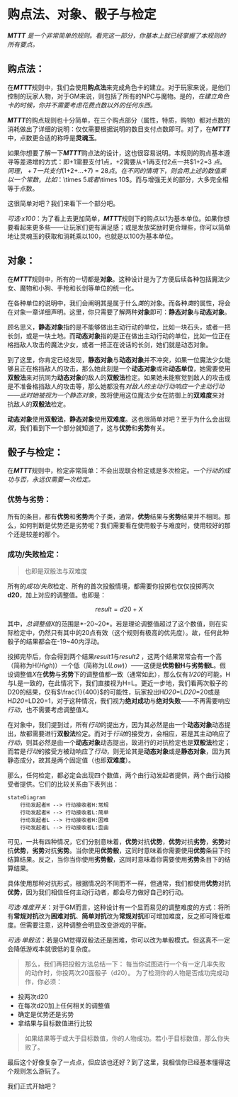 

# 购点法、对象、骰子与检定

***MTTT*** *是一个非常简单的规则。看完这一部分，你基本上就已经掌握了本规则的所有要点。*



## 购点法：

在***MTTT***规则中，我们会使用**购点法**来完成角色卡的建立。对于玩家来说，是他们控制的玩家人物，对于GM来说，则包括了所有的NPC与魔物。是的，*在建立角色卡的时候，你并不需要考虑花费点数以外的任何东西。*

***MTTT***的购点规则也十分简单，在三个购点部分（属性，特质，购物）都对点数的消耗做出了详细的说明：仅仅需要根据说明的数目支付点数即可。对了，在***MTTT***中，点数更合适的称呼是**灵魂玉**。

如果你想要了解一下***MTTT***购点法的设计，这也很容易说明。本规则的购点基本遵寻等差递增的方式：即+1需要支付1点，+2需要从+1再支付2点一共$1+2=3 $点。同理，+7一共支付$(1+2+...+7) = 28$点。在不同的情境下，则会用上述的数值乘以一个常数，比如：$\times 5$或者$\times 10$。而与增强无关的部分，大多完全相等于点数。

这很简单对吧？我们来看下一个部分吧。

*可选·x100*：为了看上去更加简单，***MTTT***规则下的购点以1为基本单位。如果你想要看起来更多些——让玩家们更有满足感；或是发放奖励时更合理些，你可以简单地让灵魂玉的获取和消耗乘以100，也就是以100为基本单位。



## 对象：

在***MTTT***规则中，所有的一切都是**对象**。这种设计是为了方便后续各种包括魔法少女、魔物和小狗、手枪和长剑等单位的统一化。

在各种单位的说明中，我们会阐明其是属于什么*类*的对象。而各种*类*的属性，将会在对象一章详细声明。这里，你只需要了解两种**对象**即可：**静态对象**与**动态对象**。

顾名思义，**静态对象**指的是不能够做出主动行动的单位，比如一块石头，或者一把长剑，或是一块土地。而**动态对象**指的是正在做出主动行动的单位，比如一位正在格挡敌人攻击的魔法少女，或者一把正在说话的长剑，她们就是动态对象。

到了这里，你肯定已经发现，**静态对象**与**动态对象**并不冲突，如果一位魔法少女能够且正在格挡敌人的攻击，那么她此刻是一个**动态对象**或称**动态单位**，她需要使用**双骰法**来对抗同为**动态对象**的敌人的**双骰法**检定。如果她未能察觉到敌人的攻击或是不准备格挡敌人的攻击等，那么她都没有*对敌人的主动行动响应一个主动行动——此时她被视为一个静态对象*，故将使用这位魔法少女在防御上的**双难度**来对抗敌人的**双骰法**检定。

**动态对象**使用**双骰法**，**静态对象**使用**双难度**。这也很简单对吧？至于为什么会出现*双*，我们看到下一个部分就知道了，这与**优势**和**劣势**有关。



## 骰子与检定：

在***MTTT***规则中，检定非常简单：不会出现联合检定或是多次检定。*一个行动的成功与否，永远仅需要一次检定。*

### 优势与劣势：

所有的条目，都有**优势**和**劣势**两个子类，通常，**优势**结果与**劣势**结果并不相同。那么，如何判断是优势还是劣势呢？我们需要看在使用骰子与难度时，使用较好的那个还是较差的那个。

### 成功/失败检定：
> 也即是双骰法与双难度

所有的*成功/失败*检定、所有的首次投骰情境，都需要你投掷也仅仅投掷两次**d20**，加上对应的调整值。也即是：

```math
result = d20 + X
```

其中，*总调整值X*的范围是*-20~20*。若是理论调整值超过了这个数值，则在实际检定中，仍然只有其中的20点有效（这个规则有极高的优先度）。故，任何此种骰子的结果都会在-19~40内浮动。

投掷完毕后，你会得到两个结果*result1*与*result2* ，这两个结果常常会有一个高（简称为H(*High*)）一个低（简称为L(*Low*)）——这便是**优势骰H**与**劣势骰L**。假设调整值*X*在**优势**与**劣势**下的调整值都一致（通常如此），那么仅有*1/20*的可能，H与L是一致的，在此情况下，我们直接视为H=L。更近一步地，我们看两次骰子的D20的结果，仅有$\frac{1}{400}$的可能性，玩家投出H*D20*=L*D20*=20或是H*D20*=LD20=1，对于这种情况，我们视为**绝对成功**与**绝对失败**——不再需要响应*行动*，也不需要考虑调整值*X*。

在对象中，我们提到过，所有*行动*的提出方，因为其必然是由一个**动态对象**动态提出，故都需要进行**双骰法**检定。而对于*行动*的接受方，会相应，若是其主动响应了*行动*，则其必然是由一个**动态对象**动态提出，故进行的对抗检定也是**双骰法**检定；而若是*行动*的接受方被动响应了*行动*，则无论其是**动态对象**或是**静态对象**，因为其静态成分，故其是两个固定值（也即**双难度**）。

那么，任何检定，都必定会出现四个数值，两个由行动发起者提供，两个由行动接受者提供。它们的比较关系由下表列出：

```mermaid
stateDiagram
	行动发起者H --> 行动接收者H:常规
	行动发起者H --> 行动接收者L:简单
	行动发起者L --> 行动接收者H:困难
	行动发起者L --> 行动接收者L:歪曲
```

可见，一共有四种情况，它们分别意味着，**优势**对抗**优势**，**优势**对抗**劣势**，**劣势**对抗**优势**，**劣势**对抗**劣势**。当你使用**优势骰**，这同时意味着你需要使用**优势**条目下的结算结果。反之，当你当你使用**劣势骰**，这同时意味着你需要使用**劣势**条目下的结算结果。

具体使用那种对抗形式，根据情况的不同而不一样，但通常，我们都使用**优势**对抗**优势**，因为我们相信任何主动行动者，都会尽力做好自己的行动。



*可选·难度开关*：对于GM而言，这种设计有一个显而易见的调整难度的方式：将所有**常规对抗**改为**困难对抗**、**简单对抗**改为**常规对抗**即可增加难度，反之即可降低难度。但需要注意，这种调整会明显改变游戏的平衡。

*可选·单骰法*：若是GM觉得双骰法还是困难，你可以改为单骰模式。但这真不一定会降低游戏本就很低的复杂度。

>那么，我们再把投骰方法总结一下：
每当你试图进行一个有一定几率失败的动作时，你投两次20面骰子（d20）。
为了检测你的人物是否成功完成动作，你必须：
* 投两次d20
* 在每次d20加上任何相关的调整值
* 确定是优势还是劣势
* 拿结果与目标数值进行比较
>如果结果等于或大于目标数值，你的人物成功。若小于目标数值，那么你失败了。

最后这个好像复杂了一点点，但应该也还好？到了这里，我相信你已经基本懂得这个规则怎么游玩了。

我们正式开始吧？